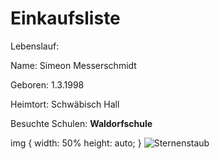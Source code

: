 # Einkaufsliste
<p>Lebenslauf: </p>
<p>Name: Simeon Messerschmidt</p>
<p>Geboren: 1.3.1998 </p>
<p>Heimtort: Schwäbisch Hall</p>

<p>Besuchte Schulen: <b>Waldorfschule</b></p>
img {
width: 50%
height: auto;
}
<img src="galaxy.jpg" alt="Sternenstaub ">